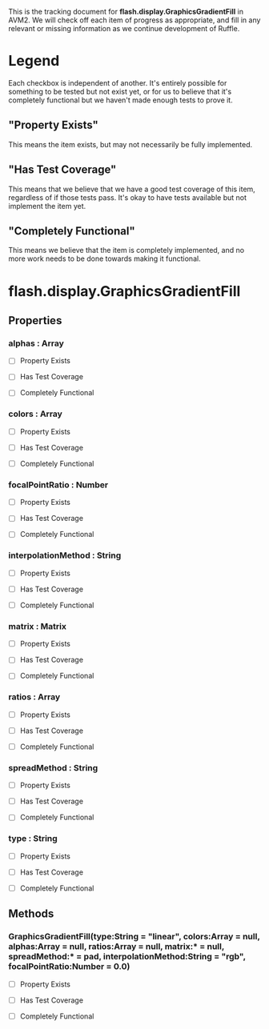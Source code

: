This is the tracking document for **flash.display.GraphicsGradientFill** in AVM2. We will check off each item of progress as appropriate, and fill in any relevant or missing information as we continue development of Ruffle.
# Legend

Each checkbox is independent of another. It's entirely possible for something to be tested but not exist yet, or for us to believe that it's completely functional but we haven't made enough tests to prove it.
## "Property Exists"

This means the item exists, but may not necessarily be fully implemented.
## "Has Test Coverage"

This means that we believe that we have a good test coverage of this item, regardless of if those tests pass. It's okay to have tests available but not implement the item yet.
## "Completely Functional"

This means we believe that the item is completely implemented, and no more work needs to be done towards making it functional.
# flash.display.GraphicsGradientFill
## Properties
### alphas : Array

* [ ] Property Exists

* [ ] Has Test Coverage

* [ ] Completely Functional


### colors : Array

* [ ] Property Exists

* [ ] Has Test Coverage

* [ ] Completely Functional


### focalPointRatio : Number

* [ ] Property Exists

* [ ] Has Test Coverage

* [ ] Completely Functional


### interpolationMethod : String

* [ ] Property Exists

* [ ] Has Test Coverage

* [ ] Completely Functional


### matrix : Matrix

* [ ] Property Exists

* [ ] Has Test Coverage

* [ ] Completely Functional


### ratios : Array

* [ ] Property Exists

* [ ] Has Test Coverage

* [ ] Completely Functional


### spreadMethod : String

* [ ] Property Exists

* [ ] Has Test Coverage

* [ ] Completely Functional


### type : String

* [ ] Property Exists

* [ ] Has Test Coverage

* [ ] Completely Functional


## Methods
### GraphicsGradientFill(type:String = "linear", colors:Array = null, alphas:Array = null, ratios:Array = null, matrix:* = null, spreadMethod:* = pad, interpolationMethod:String = "rgb", focalPointRatio:Number = 0.0)

* [ ] Property Exists

* [ ] Has Test Coverage

* [ ] Completely Functional